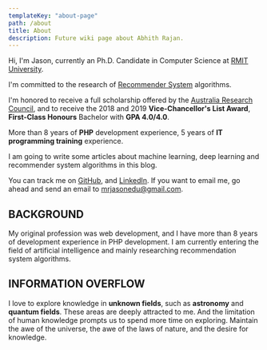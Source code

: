 ```yaml
---
templateKey: "about-page"
path: /about
title: About
description: Future wiki page about Abhith Rajan.
---
```


Hi, I'm Jason, currently an Ph.D. Candidate in Computer Science at [RMIT University](https://www.rmit.edu.au). 

I'm committed to the research of [Recommender System](https://en.wikipedia.org/wiki/Recommender_system#:~:text=A%20recommender%20system%2C%20or%20a,would%20give%20to%20an%20item.) algorithms. 

I'm honored to receive a full scholarship offered by the [Australia Research Council](https://www.arc.gov.au/), and to receive the 2018 and 2019 **Vice-Chancellor's List Award**, **First-Class Honours** Bachelor with **GPA 4.0/4.0**. 

More than 8 years of **PHP** development experience, 5 years of **IT programming training** experience.

I am going to write some articles about machine learning, deep learning and recommender system algorithms in this blog.

You can track me on [GitHub](https://github.com/jasonshere), and [LinkedIn](https://www.linkedin.com/in/jie-jason-li-4a1003146/). If you want to email me, go ahead and send an email to [mrjasonedu@gmail.com](mailto:mrjasonedu@gmail.com).

## BACKGROUND

My original profession was web development, and I have more than 8 years of development experience in PHP development. I am currently entering the field of artificial intelligence and mainly researching recommendation system algorithms.

## INFORMATION OVERFLOW

I love to explore knowledge in **unknown fields**, such as **astronomy** and **quantum fields**. These areas are deeply attracted to me. And the limitation of human knowledge prompts us to spend more time on exploring. Maintain the awe of the universe, the awe of the laws of nature, and the desire for knowledge.
